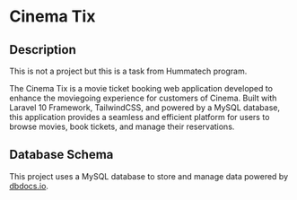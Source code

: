 # Cinema Tix

## Description

This is not a project but this is a task from Hummatech program.

The Cinema Tix is a movie ticket booking web application developed to enhance the moviegoing experience for customers of Cinema. Built with Laravel 10 Framework, TailwindCSS, and powered by a MySQL database, this application provides a seamless and efficient platform for users to browse movies, book tickets, and manage their reservations.

## Database Schema

This project uses a MySQL database to store and manage data powered by [dbdocs.io](https://dbdocs.io/).
